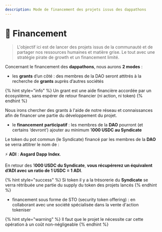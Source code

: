 ```yaml
---
description: Mode de financement des projets issus des dappathons
---
```


# 💸 Financement

> L'objectif ici est de lancer des projets issus de la communauté et de partager nos ressources humaines et matière grise. Le tout avec une stratégie pirate de growth et un financement limité.

Concernant le financement des **dappathons**, nous aurons **2 modes** :

* les **grants** d’un côté : des membres de la DAO seront attitrés à la recherche de **grants** auprès d’autres sociétés

{% hint style="info" %}
Un grant est une aide financière accordée par un écosystème, sans espérer de retour financier (ni action, ni token)
{% endhint %}

Nous irons chercher des grants à l'aide de notre réseau et connaissances afin de financer une partie du développement du projet.

* le **financement** **participatif** : les membres de la **DAO** pourront (et certains ‘devront’) ajouter au minimum 1**000 USDC au Syndicate**

Le token du pot commun (le Syndicate) financé par les membres de la **DAO** se verra attitrer le nom de :

⚡ **ADI** : **Asgard** **Dapp** **Index**.

En retour des 1**000 USDC du Syndicate**, **vous récupérerez un équivalent d’ADI avec un ratio de 1 USDC = 1 ADI**.

{% hint style="success" %}
Si token il y a la trésorerie du **Syndicate** se verra rétribuée une partie du supply du token des projets lancés
{% endhint %}

* financement sous forme de STO (security token offering) : en collaborant avec une société spécialisée dans la vente d'action tokeniser

{% hint style="warning" %}
Il faut que le projet le nécessite car cette opération à un coût non-négligeable
{% endhint %}
